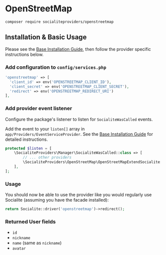 # OpenStreetMap

```bash
composer require socialiteproviders/openstreetmap
```

## Installation & Basic Usage

Please see the [Base Installation Guide](https://socialiteproviders.com/usage/), then follow the provider specific instructions below.

### Add configuration to `config/services.php`

```php
'openstreetmap' => [
  'client_id' => env('OPENSTREETMAP_CLIENT_ID'),
  'client_secret' => env('OPENSTREETMAP_CLIENT_SECRET'),
  'redirect' => env('OPENSTREETMAP_REDIRECT_URI') 
],
```

### Add provider event listener

Configure the package's listener to listen for `SocialiteWasCalled` events.

Add the event to your `listen[]` array in `app/Providers/EventServiceProvider`. See the [Base Installation Guide](https://socialiteproviders.com/usage/) for detailed instructions.

```php
protected $listen = [
    \SocialiteProviders\Manager\SocialiteWasCalled::class => [
        // ... other providers
        \SocialiteProviders\OpenStreetMap\OpenStreetMapExtendSocialite::class.'@handle',
    ],
];
```

### Usage

You should now be able to use the provider like you would regularly use Socialite (assuming you have the facade installed):

```php
return Socialite::driver('openstreetmap')->redirect();
```

### Returned User fields

- ``id``
- ``nickname``
- ``name`` (same as ``nickname``)
- ``avatar``
